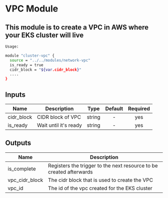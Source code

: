 # VPC Module

## This module is to create a VPC in AWS where your EKS cluster will live

```bash
Usage:

module "cluster-vpc" {
  source = "../../modules/network-vpc"
  is_ready = true
  cidr_block = "${var.cidr_block}"
  ....
}
```


## Inputs

| Name | Description | Type | Default | Required |
|------|-------------|:----:|:-----:|:-----:|
| cidr_block | CIDR block of VPC | string | - | yes |
| is_ready | Wait until it's ready | string | - | yes |

## Outputs

| Name | Description |
|------|-------------|
| is_complete | Registers the trigger to the next resource to be created afterwards |
| vpc_cidr_block | The cidr block that is used to create the VPC |
| vpc_id | The id of the vpc created for the EKS cluster |

